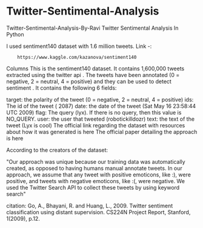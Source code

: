 # Twitter-Sentimental-Analysis
Twitter-Sentimental-Analysis-By-Ravi
Twitter Sentimental Analysis In Python

I used sentiment140 dataset with 1.6 million tweets. Link -:

        https://www.kaggle.com/kazanova/sentiment140
Columns
This is the sentiment140 dataset. It contains 1,600,000 tweets extracted using the twitter api . The tweets have been annotated (0 = negative, 2 = neutral, 4 = positive) and they can be used to detect sentiment . It contains the following 6 fields:

target: the polarity of the tweet (0 = negative, 2 = neutral, 4 = positive)
ids: The id of the tweet ( 2087)
date: the date of the tweet (Sat May 16 23:58:44 UTC 2009)
flag: The query (lyx). If there is no query, then this value is NO_QUERY.
user: the user that tweeted (robotickilldozr)
text: the text of the tweet (Lyx is cool)
The official link regarding the dataset with resources about how it was generated is here The official paper detailing the approach is here

According to the creators of the dataset:

"Our approach was unique because our training data was automatically created, as opposed to having humans manual annotate tweets. In our approach, we assume that any tweet with positive emoticons, like :), were positive, and tweets with negative emoticons, like :(, were negative. We used the Twitter Search API to collect these tweets by using keyword search"

citation: Go, A., Bhayani, R. and Huang, L., 2009. Twitter sentiment classification using distant supervision. CS224N Project Report, Stanford, 1(2009), p.12.
